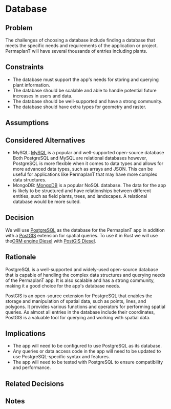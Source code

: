 # Database

## Problem

The challenges of choosing a database include finding a database that meets the specific needs and requirements of the application or project.
PermaplanT will have several thousands of entries including plants.

## Constraints

- The database must support the app's needs for storing and querying plant information.
- The database should be scalable and able to handle potential future increases in users and data.
- The database should be well-supported and have a strong community.
- The database should have extra types for geometry and raster.

## Assumptions

## Considered Alternatives

- MySQL:
  [MySQL](https://www.mysql.com/de/) is a popular and well-supported open-source database
  Both PostgreSQL and MySQL are relational databases however, PostgreSQL is more flexible when it comes to data types and allows for more advanced data types, such as arrays and JSON.
  This can be useful for applications like PermaplanT that may have more complex data structures.
- MongoDB:
  [MongoDB](https://www.mongodb.com/) is a popular NoSQL database.
  The data for the app is likely to be structured and have relationships between different entities, such as field plants, trees, and landscapes.
  A relational database would be more suited.

## Decision

We will use [PostgreSQL](https://www.postgresql.org/) as the database for the PermaplanT app in addition with a [PostGIS](https://postgis.net/) extension for spatial queries.
To use it in Rust we will use the[ORM engine Diesel](https://diesel.rs/) with [PostGIS Diesel](https://lib.rs/crates/postgis_diesel).

## Rationale

PostgreSQL is a well-supported and widely-used open-source database that is capable of handling the complex data structures and querying needs of the PermaplanT app.
It is also scalable and has a strong community, making it a good choice for the app's database needs.

PostGIS is an open-source extension for PostgreSQL that enables the storage and manipulation of spatial data, such as points, lines, and polygons.
It provides various functions and operators for performing spatial queries.
As almost all entries in the database include their coordinates, PostGIS is a valuable tool for querying and working with spatial data.

## Implications

- The app will need to be configured to use PostgreSQL as its database.
- Any queries or data access code in the app will need to be updated to use PostgreSQL-specific syntax and features.
- The app will need to be tested with PostgreSQL to ensure compatibility and performance.

## Related Decisions

## Notes
